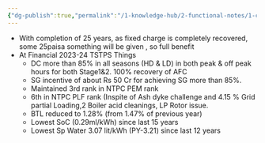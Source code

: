 ```yaml
---
{"dg-publish":true,"permalink":"/1-knowledge-hub/2-functional-notes/1-career-notes/2-general-technical-notes/3-power-plant-commerce/pending-things-to-get-clarity-on/","noteIcon":""}
---
```


- With completion of 25 years, as fixed charge is completely recovered, some 25paisa something will be given , so full benefit
- At Financial 2023-24 TSTPS Things
	- DC more than 85% in all seasons (HD & LD) in both peak & off peak hours for both Stage1&2. 100% recovery of AFC
	- SG incentive of about Rs 50 Cr for achieving SG more than 85%.
	- Maintained 3rd rank in NTPC PEM rank
	- 6th in NTPC PLF rank (Inspite of Ash dyke challenge and 4.15 % Grid partial Loading,2 Boiler acid cleanings, LP Rotor issue.
	- BTL reduced to 1.28% (from 1.47% of previous year)
	- Lowest SoC (0.29ml/kWh) since last 15 years
	- Lowest Sp Water 3.07 lit/kWh (PY-3.21) since last 12 years 